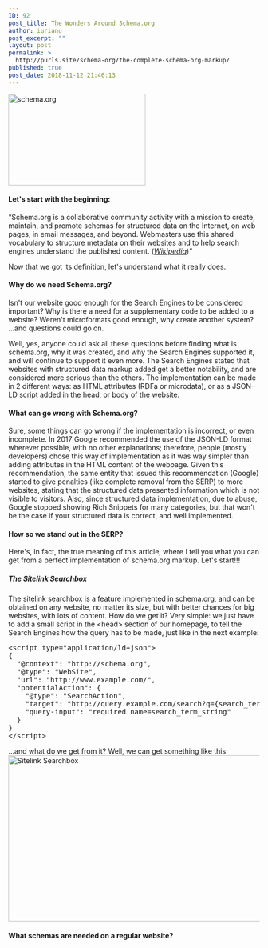 ```yaml
---
ID: 92
post_title: The Wonders Around Schema.org
author: iurianu
post_excerpt: ""
layout: post
permalink: >
  http://purls.site/schema-org/the-complete-schema-org-markup/
published: true
post_date: 2018-11-12 21:46:13
---
```

<a href="http://purls.site/wp-content/uploads/2017/03/schema.org-markup-seo-search.png"><img src="http://purls.site/wp-content/uploads/2017/03/schema.org-markup-seo-search.png" alt="schema.org" width="275" height="183" class="alignnone size-full wp-image-87" /></a>

<h4>Let's start with the beginning:</h4>
<q>Schema.org is a collaborative community activity with a mission to create, maintain, and promote schemas for structured data on the Internet, on web pages, in email messages, and beyond. Webmasters use this shared vocabulary to structure metadata on their websites and to help search engines understand the published content. (<cite><a href="https://en.wikipedia.org/wiki/Schema.org" rel="nofollow tag" title="Wikipedia, the Free Encyclopedia">Wikipedia</a></cite>)</q>

Now that we got its definition, let's understand what it really does.

<h4>Why do we need Schema.org?</h4>
Isn't our website good enough for the Search Engines to be considered important?
Why is there a need for a supplementary code to be added to a website?
Weren't microformats good enough, why create another system?
...and questions could go on.

Well, yes, anyone could ask all these questions before finding what is schema.org, why it was created, and why the Search Engines supported it, and will continue to support it even more.
The Search Engines stated that websites with structured data markup added get a better notability, and are considered more serious than the others.
The implementation can be made in 2 different ways: as HTML attributes (RDFa or microdata), or as a JSON-LD script added in the head, or body of the website.

<h4>What can go wrong with Schema.org?</h4>

Sure, some things can go wrong if the implementation is incorrect, or even incomplete.
In 2017 Google recommended the use of the JSON-LD format wherever possible, with no other explanations; therefore, people (mostly developers) chose this way of implementation as it was way simpler than adding attributes in the HTML content of the webpage.
Given this recommendation, the same entity that issued this recommendation (Google) started to give penalties (like complete removal from the SERP) to more websites, stating that the structured data presented information which is not visible to visitors.
Also, since structured data implementation, due to abuse, Google stopped showing Rich Snippets for many categories, but that won't be the case if your structured data is correct, and well implemented.

<h4>How so we stand out in the SERP?</h4>

Here's, in fact, the true meaning of this article, where I tell you what you can get from a perfect implementation of schema.org markup.
Let's start!!!
<section>
<h5>The Sitelink Searchbox</h5>
The sitelink searchbox is a feature implemented in schema.org, and can be obtained on any website, no matter its size, but with better chances for big websites, with lots of content.
How do we get it? Very simple: we just have to add a small script in the <span>&lt;</span>head<span>&gt;</span> section of our homepage, to tell the Search Engines how the query has to be made, just like in the next example:
<pre>
&lt;script type="application/ld+json"&gt;
{
  "@context": "http://schema.org",
  "@type": "WebSite",
  "url": "http://www.example.com/",
  "potentialAction": {
    "@type": "SearchAction",
    "target": "http://query.example.com/search?q={search_term_string}",
    "query-input": "required name=search_term_string"
  }
}
&lt;/script&gt;
</pre>

...and what do we get from it? Well, we can get something like this:
<a href="http://purls.site/wp-content/uploads/2018/11/lennox-Google-Search1-1.png"><img src="http://purls.site/wp-content/uploads/2018/11/lennox-Google-Search1-1.png" alt="Sitelink Searchbox" width="571" height="332" class="alignnone size-full wp-image-110" /></a>
</section>

<h4>What schemas are needed on a regular website?</h4>